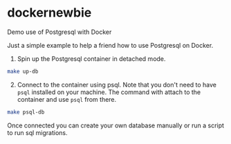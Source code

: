 # dockernewbie
Demo use of Postgresql with Docker

Just a simple example to help a friend how to use Postgresql on Docker.

1. Spin up the Postgresql container in detached mode.

```bash
make up-db
```

2. Connect to the container using psql.
Note that you don't need to have `psql` installed on your machine.
The command with attach to the container and use `psql` from there.

```bash
make psql-db
```

Once connected you can create your own database manually or run a script to run sql migrations.
